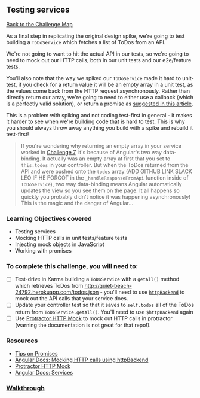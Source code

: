 ## Testing services

[Back to the Challenge Map](00_challenge_map.md)

As a final step in replicating the original design spike, we're going to test
building a `ToDoService` which fetches a list of ToDos from an API.

We're not going to want to hit the actual API in our tests, so we're going to need to mock out our HTTP calls, both in our unit tests and our e2e/feature tests.

You'll also note that the way we spiked our `ToDoService` made it hard to unit-test, if you check for a return value it will be an empty array in a unit test, as the values come back from the HTTP request asynchronously. Rather than directly return our array, we're going to need to either use a callback (which is a perfectly valid solution), or return a promise as [suggested in this article](http://blog.ninja-squad.com/2015/05/28/angularjs-promises/).

This is a problem with spiking and not coding test-first in general - it makes it harder to see when we're building code that is hard to test. This is why you should always throw away anything you build with a spike and rebuild it test-first!

> If you're wondering why returning an empty array in your service worked in [Challenge 7](walkthroughs/07_connecting_to_an_api), it's because of Angular's two way data-binding. It actually was an empty array at first that you set to `this.todos` in your controller. But when the ToDos returned from the API and were pushed onto the `todos` array (ADD GITHUB LINK SLACK LEO IF HE FORGOT in the `_handleResponseFromApi` function inside of `ToDoService`), two way data-binding means Angular automatically updates the view so you see them on the page. It all happens so quickly you probably didn't notice it was happening asynchronously! This is the magic and the danger of Angular...

### Learning Objectives covered
- Testing services
- Mocking HTTP calls in unit tests/feature tests
- Injecting mock objects in JavaScript
- Working with promises

### To complete this challenge, you will need to:

- [ ] Test-drive in Karma building a `ToDoService` with a `getAll()` method which retrieves ToDos from http://quiet-beach-24792.herokuapp.com/todos.json - you'll
  need to use [`httpBackend`](https://docs.angularjs.org/api/ngMock/service/$httpBackend) to mock out the API calls that your service does.
- [ ] Update your controller test so that it saves to `self.todos` all of the ToDos return from `ToDoService.getAll()`. You'll need to use `$httpBackend` again
- [ ] Use [Protractor HTTP Mock](https://github.com/atecarlos/protractor-http-mock) to mock out HTTP calls in protractor (warning the documentation is not great for that repo!).

### Resources

- [Tips on Promises](http://blog.ninja-squad.com/2015/05/28/angularjs-promises/)
- [Angular Docs: Mocking HTTP calls using httpBackend](https://docs.angularjs.org/api/ngMock/service/$httpBackend)
- [Protractor HTTP Mock](https://github.com/atecarlos/protractor-http-mock)
- [Angular Docs: Services](https://docs.angularjs.org/guide/services)

### [Walkthrough](walkthroughs/13_testing_services.md)
